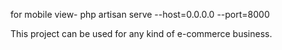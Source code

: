 for mobile view-
php artisan serve --host=0.0.0.0 --port=8000

This project can be used for any kind of e-commerce business. 